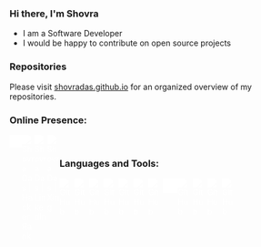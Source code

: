 ### Hi there, I'm Shovra
+ I am a Software Developer
+ I would be happy to contribute on open source projects

### Repositories
Please visit [shovradas.github.io](https://shovradas.github.io/) for an organized overview of my repositories.


### Online Presence:
[<img style="filter: brightness(0) invert(1);" align="left" alt="www.shovradas.com" width="22px" src="https://raw.githubusercontent.com/iconic/open-iconic/master/svg/globe.svg" />][website]
[<img style="filter: brightness(0) invert(1);" align="left" alt="Shovra Das | HackerRank" width="22px" src="https://simpleicons.org/icons/hackerrank.svg" />][hackerrank]
[<img style="filter: brightness(0) invert(1);" align="left" alt="Shovra Das | LinkedIn" width="22px" src="https://cdn.jsdelivr.net/npm/simple-icons@v3/icons/linkedin.svg" />][linkedin]
[<img style="filter: brightness(0) invert(1);" align="left" alt="Shovra Das | Xing" width="22px" src="https://cdn.jsdelivr.net/npm/simple-icons@v3/icons/xing.svg" />][xing]

<br/>

### Languages and Tools:
[<img style="filter: brightness(0) invert(1);" align="left" alt="GitHub" width="26px" src="https://cdn-icons-png.flaticon.com/512/152/152760.png" />][portfolio_java]
[<img style="filter: brightness(0) invert(1);" align="left" alt="GitHub" width="26px" src="https://simpleicons.org/icons/python.svg" />][portfolio_python]
[<img style="filter: brightness(0) invert(1);" align="left" alt="GitHub" width="26px" src="https://simpleicons.org/icons/nodedotjs.svg" />][portfolio_js]
[<img style="filter: brightness(0) invert(1);" align="left" alt="GitHub" width="26px" src="https://simpleicons.org/icons/sharp.svg" />][portfolio_csharp]
[<img style="filter: brightness(0) invert(1);" align="left" alt="GitHub" width="26px" src="https://simpleicons.org/icons/postgresql.svg" />][github]
[<img style="filter: brightness(0) invert(1);" align="left" alt="GitHub" width="26px" src="https://simpleicons.org/icons/mongodb.svg" />][github]
[<img style="filter: brightness(0) invert(1);" align="left" alt="GitHub" width="26px" src="https://simpleicons.org/icons/angular.svg" />][github]
[<img style="filter: brightness(0) invert(1);" align="left" alt="GitHub" width="26px" src="https://raw.githubusercontent.com/github/explore/78df643247d429f6cc873026c0622819ad797942/topics/github/github.png" />][github]
[<img style="filter: brightness(0) invert(1);" style="filter: brightness(0) invert(1);" align="left" alt="GitHub" width="26px" src="https://simpleicons.org/icons/bitbucket.svg" />][github]
[<img style="filter: brightness(0) invert(1);" align="left" alt="GitHub" width="26px" src="https://simpleicons.org/icons/gitlab.svg" />][github]
[<img style="filter: brightness(0) invert(1);" align="left" alt="GitHub" width="26px" src="https://simpleicons.org/icons/jirasoftware.svg" />][github]
[<img style="filter: brightness(0) invert(1);" align="left" alt="GitHub" width="26px" src="https://simpleicons.org/icons/slack.svg" />][github]


<!-- Definitions -->
[website]: http://www.shovradas.com
[hackerrank]: https://www.hackerrank.com/shovradas
[twitter]: https://twitter.com/shovradas
[linkedin]: https://linkedin.com/in/shovradas
[xing]: https://www.xing.com/profile/Shovra_Das
[orcid]: https://orcid.org/0000-0002-8505-9014
[rg]: https://www.researchgate.net/profile/Shovra_Das
[github]: https://shovradas.github.io
[portfolio_python]: https://shovradas.github.io/index#python
[portfolio_js]: https://shovradas.github.io/index#javascript
[portfolio_csharp]: https://shovradas.github.io/index#c
[portfolio_java]: https://shovradas.github.io/index#java
<!--
- 🔭 I’m currently working on ...
- 🌱 I’m currently learning ...
- 👯 I’m looking to collaborate on ...
- 🤔 I’m looking for help with ...
- 💬 Ask me about ...
- 📫 How to reach me: ...
- 😄 Pronouns: ...
- ⚡ Fun fact: ...
-->